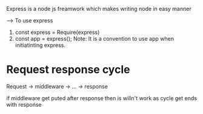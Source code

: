 Express is a node js freamwork which makes writing node in easy manner

--> To use express

1. const express = Require(express)
2. const app = express(); Note: It is a convention to use app when initiatinting express.

# Request response cycle

Request -> middleware -> ... -> response

if middleware get puted after response then is willn't work as cycle get ends with response
